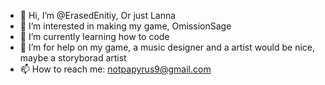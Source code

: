 - 👋 Hi, I’m @ErasedEnitiy, Or just Lanna
- 👀 I’m interested in making my game, OmissionSage
- 🌱 I’m currently learning how to code
- 💞️ I’m for help on my game, a music designer and a artist would be nice, maybe a storyborad artist
- 📫 How to reach me: notpapyrus9@gmail.com

<!---
ErasedEnitiy/ErasedEnitiy is a ✨ special ✨ repository because its `README.md` (this file) appears on your GitHub profile.
You can click the Preview link to take a look at your changes.
--->
